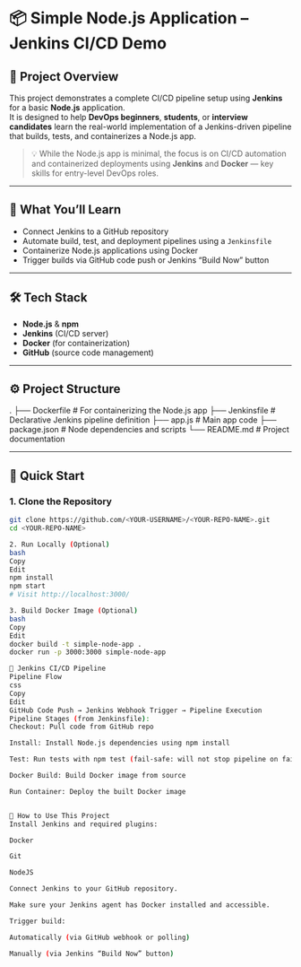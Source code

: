 # 📦 Simple Node.js Application – Jenkins CI/CD Demo

## 📌 Project Overview

This project demonstrates a complete CI/CD pipeline setup using **Jenkins** for a basic **Node.js** application.  
It is designed to help **DevOps beginners**, **students**, or **interview candidates** learn the real-world implementation of a Jenkins-driven pipeline that builds, tests, and containerizes a Node.js app.

> 💡 While the Node.js app is minimal, the focus is on CI/CD automation and containerized deployments using **Jenkins** and **Docker** — key skills for entry-level DevOps roles.

---

## 🚀 What You’ll Learn

- Connect Jenkins to a GitHub repository  
- Automate build, test, and deployment pipelines using a `Jenkinsfile`  
- Containerize Node.js applications using Docker  
- Trigger builds via GitHub code push or Jenkins “Build Now” button  

---

## 🛠️ Tech Stack

- **Node.js** & **npm**
- **Jenkins** (CI/CD server)
- **Docker** (for containerization)
- **GitHub** (source code management)

---

## ⚙️ Project Structure
.
├── Dockerfile # For containerizing the Node.js app
├── Jenkinsfile # Declarative Jenkins pipeline definition
├── app.js # Main app code
├── package.json # Node dependencies and scripts
└── README.md # Project documentation

---

## 🧪 Quick Start

### 1. Clone the Repository
```bash
git clone https://github.com/<YOUR-USERNAME>/<YOUR-REPO-NAME>.git
cd <YOUR-REPO-NAME>

2. Run Locally (Optional)
bash
Copy
Edit
npm install
npm start
# Visit http://localhost:3000/

3. Build Docker Image (Optional)
bash
Copy
Edit
docker build -t simple-node-app .
docker run -p 3000:3000 simple-node-app

👷 Jenkins CI/CD Pipeline
Pipeline Flow
css
Copy
Edit
GitHub Code Push → Jenkins Webhook Trigger → Pipeline Execution
Pipeline Stages (from Jenkinsfile):
Checkout: Pull code from GitHub repo

Install: Install Node.js dependencies using npm install

Test: Run tests with npm test (fail-safe: will not stop pipeline on failure)

Docker Build: Build Docker image from source

Run Container: Deploy the built Docker image


🧰 How to Use This Project
Install Jenkins and required plugins:

Docker

Git

NodeJS

Connect Jenkins to your GitHub repository.

Make sure your Jenkins agent has Docker installed and accessible.

Trigger build:

Automatically (via GitHub webhook or polling)

Manually (via Jenkins “Build Now” button)